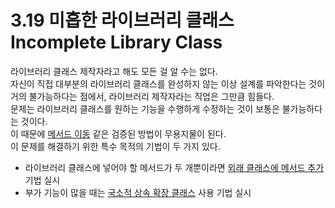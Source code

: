 # 3.19 미흡한 라이브러리 클래스 Incomplete Library Class

라이브러리 클래스 제작자라고 해도 모든 걸 알 수는 없다.  
자신이 직접 대부분의 라이브러리 클래스를 완성하지 않는 이상 설계를 파악한다는 것이 거의 불가능하다는 점에서, 라이브러리 제작자라는 직업은 그만큼 힘들다.  
문제는 라이브러리 클래스를 원하는 기능을 수행하게 수정하는 것이 보통은 불가능하다는 것이다.  
이 때문에 [메서드 이동](../CHAPTER%2007%20객체%20간의%20기능%20이동/7.1.md) 같은 검증된 방법이 무용지물이 된다.  
이 문제를 해결하기 위한 특수 목적의 기법이 두 가지 있다.

- 라이브러리 클래스에 넣어야 할 메서드가 두 개뿐이라면 [외래 클래스에 메서드 추가](../CHAPTER%2007%20객체%20간의%20기능%20이동/7.7.md) 기법 실시
- 부가 기능이 많을 때는 [국소적 상속 확장 클래스](../CHAPTER%2007%20객체%20간의%20기능%20이동/7.8.md) 사용 기법 실시
